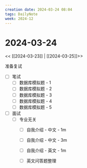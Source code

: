 ```yaml
---
creation date: 2024-03-24 08:04
tags: DailyNote
week: 2024-12
---
```


# 2024-03-24

<< [[2024-03-23]] | [[2024-03-25]]>>


准备复试
- [ ] 笔试
	- [ ] 数据库模拟题 - 1
	- [ ] 数据库模拟题 - 2
	- [ ] 数据库模拟题 - 3
	- [ ] 数据库模拟题 - 4
	- [ ] 数据库模拟题 - 5
- [ ] 面试
	- [ ] 专业无关
		- [ ] 自我介绍 - 中文 - 1m
		- [ ] 自我介绍 - 中文 - 3m
		- [ ] 自我介绍 - 英文 - 1m
		- [ ] 英文问答题整理

